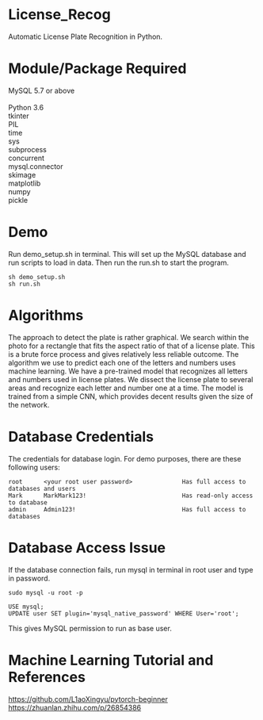# License_Recog
Automatic License Plate Recognition in Python.

# Module/Package Required
MySQL 5.7 or above \
\
Python 3.6 \
tkinter \
PIL \
time \
sys \
subprocess \
concurrent \
mysql.connector \
skimage \
matplotlib \
numpy \
pickle

# Demo
Run demo_setup.sh in terminal. This will set up the MySQL database and run scripts to load in data. Then run the run.sh to start the program.  
```
sh demo_setup.sh
sh run.sh
```

# Algorithms
The approach to detect the plate is rather graphical. We search within the photo for a rectangle that fits the aspect ratio of that of a license plate. This is a brute force process and gives relatively less reliable outcome. The algorithm we use to predict each one of the letters and numbers uses machine learning. We have a pre-trained model that recognizes all letters and numbers used in license plates. We dissect the license plate to several areas and recognize each letter and number one at a time. The model is trained from a simple CNN, which provides decent results given the size of the network. 

# Database Credentials
The credentials for database login. For demo purposes, there are these following users:
```
root      <your root user password>              Has full access to databases and users
Mark      MarkMark123!                           Has read-only access to database
admin     Admin123!                              Has full access to databases
```

# Database Access Issue
If the database connection fails, run mysql in terminal in root user and type in password.
```
sudo mysql -u root -p
```
```
USE mysql;
UPDATE user SET plugin='mysql_native_password' WHERE User='root';
```
This gives MySQL permission to run as base user. 

# Machine Learning Tutorial and References
https://github.com/L1aoXingyu/pytorch-beginner \
https://zhuanlan.zhihu.com/p/26854386
